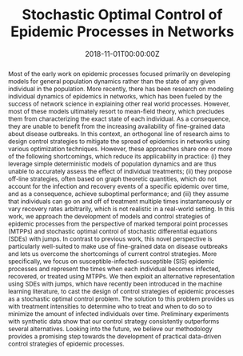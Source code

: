 ---
title: "Stochastic Optimal Control of Epidemic Processes in Networks"
authors:
- Lars Lorch
- Abir De
- Samir Bhatt
- admin
- Utkarsh Upadhyay
- Manuel Gomez-Rodriguez
date: "2018-11-01T00:00:00Z"
doi: ""

# Schedule page publish date (NOT publication's date).
publishDate: "2018-11-01T00:00:00Z"

# Publication type.
# Legend: 0 = Uncategorized; 1 = Conference paper; 2 = Journal article;
# 3 = Preprint / Working Paper; 4 = Report; 5 = Book; 6 = Book section;
# 7 = Thesis; 8 = Patent
publication_types: ["1"]

# Publication name and optional abbreviated publication name.
publication: "Machine Learning for Health (ML4H) Workshop at NeurIPS"
publication_short: ""

abstract: >
    Most of the early work on epidemic processes focused primarily on developing models for general population dynamics rather than the state of any given individual in the population. More recently, there has been research on modeling individual dynamics of epidemics in networks, which has been fueled by the success of network science in explaining other real world processes. However, most of these models ultimately resort to mean-field theory, which precludes them from characterizing the exact state of each individual. As a consequence, they are unable to benefit from the increasing availability of fine-grained data about disease outbreaks.

    In this context, an orthogonal line of research aims to design control strategies to mitigate the spread of epidemics in networks using various optimization techniques. However, these approaches share one or more of the following shortcomings, which reduce its applicability in practice: (i) they leverage simple deterministic models of population dynamics and are thus unable to accurately assess the effect of individual treatments; (ii) they propose off-line strategies, often based on graph theoretic quantities, which do not account for the infection and recovery events of a specific epidemic over time, and as a consequence, achieve suboptimal performance; and (iii) they assume that individuals can go on and off of treatment multiple times instantaneously or vary recovery rates arbitrarily, which is not realistic in a real-world setting.

    In this work, we approach the development of models and control strategies of epidemic processes from the perspective of marked temporal point processes (MTPPs) and stochastic optimal control of stochastic differential equations (SDEs) with jumps. In contrast to previous work, this novel perspective is particularly well-suited to make use of fine-grained data on disease outbreaks and lets us overcome the shortcomings of current control strategies. More specifically, we focus on susceptible-infected-susceptible (SIS) epidemic processes and represent the times when each individual becomes infected, recovered, or treated using MTPPs. We then exploit an alternative representation using SDEs with jumps, which have recently been introduced in the machine learning literature, to cast the design of control strategies of epidemic processes as a stochastic optimal control problem. The solution to this problem provides us with treatment intensities to determine who to treat and when to do so to minimize the amount of infected individuals over time. Preliminary experiments with synthetic data show that our control strategy consistently outperforms several alternatives. Looking into the future, we believe our methodology provides a promising step towards the development of practical data-driven control strategies of epidemic processes.

# Summary. An optional shortened abstract.
summary:

tags: 
- Epidemic modeling
- Disease modeling"
- SIS
- Optimal Control
featured: false

links:
url_pdf: https://arxiv.org/abs/1810.13043
url_code: https://github.com/Networks-Learning/disease-control

# Featured image
# To use, add an image named `featured.jpg/png` to your page's folder. 
image:

# Associated Projects (optional).
#   Associate this publication with one or more of your projects.
#   Simply enter your project's folder or file name without extension.
#   E.g. `internal-project` references `content/project/internal-project/index.md`.
#   Otherwise, set `projects: []`.
projects: []

# Slides (optional).
#   Associate this publication with Markdown slides.
#   Simply enter your slide deck's filename without extension.
#   E.g. `slides: "example"` references `content/slides/example/index.md`.
#   Otherwise, set `slides: ""`.
slides: ""
---